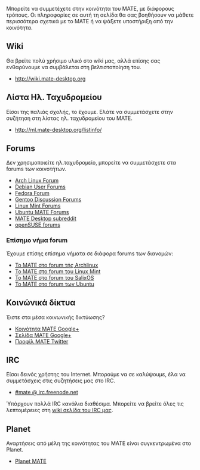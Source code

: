 <!--
.. link:
.. description:
.. tags: Mailing List,Forums,Wiki,IRC,Planet
.. date: 2011-12-05 07:14:07
.. title: Κοινότητα
.. slug: community
-->

Μπορείτε να συμμετέχετε στην κοινότητα του MATE, με διάφορους τρόπους.
Οι πληροφορίες σε αυτή τη σελίδα θα σας βοηθήσουν να μάθετε περισσότερα σχετικά με το MATE 
ή να ψάξετε υποστήριξη από την κοινότητα.

## Wiki

Θα βρείτε πολύ χρήσιμο υλικό στο wiki μας, αλλά επίσης σας ενθαρύνουμε 
να συμβάλεται στη βελτιστοποίηση του.

  * <http://wiki.mate-desktop.org>

## Λίστα Ηλ. Ταχυδρομείου

Είσαι της παλιάς σχολής, το έχουμε. Ελάτε να συμμετάσχετε στην συζήτηση
στη λίστας ηλ. ταχυδρομείου του MATE.

  * <http://ml.mate-desktop.org/listinfo/>

## Forums

Δεν χρησιμοποιείτε ηλ.ταχυδρομείο, μπορείτε να συμμετάσχετε στα forums των κοινοτήτων.

  * [Arch Linux Forum](https://bbs.archlinux.org/)
  * [Debian User Forums](http://forums.debian.net/)
  * [Fedora Forum](http://fedoraforum.org/)
  * [Gentoo Discussion Forums](https://forums.gentoo.org/)
  * [Linux Mint Forums](http://forums.linuxmint.com/)
  * [Ubuntu MATE Forums](https://ubuntu-mate.community)
  * [MATE Desktop subreddit](https://www.reddit.com/r/MATEDesktop)
  * [openSUSE forums](https://forums.opensuse.org/)

### Επίσημο νήμα forum

Έχουμε επίσης επίσημα νήματα σε διάφορα forums των διανομών:

  * [Το MATE στο forum τής Archlinux](https://bbs.archlinux.org/viewtopic.php?id=121162&p=1)
  * [Το MATE στο forum του Linux Mint](http://forums.linuxmint.com/viewtopic.php?t=86481)
  * [Το MATE στο forum του SalixOS](http://www.salixos.org/forum/viewtopic.php?f=17&t=3371)
  * [Το MATE στο forum των Ubuntu](http://ubuntuforums.org/showthread.php?p=11333073)

## Κοινώνικά δίκτυα

Έιστε στα μέσα κοινωνικής δικτύωσης?

  * [Κοινότητα MATE Google+](https://plus.google.com/u/0/communities/103904770310171205536)
  * [Σελίδα MATE Google+](https://plus.google.com/105251070079435964338/)
  * [Προφίλ MATE Twitter](https://twitter.com/mate_desktop) 

## IRC

Είσαι δεινός χρήστης του Internet. Μπορούμε να σε καλύψουμε, έλα να συμμετάσχεις στις συζητήσεις μας στο IRC.

  * [#mate @ irc.freenode.net](https://webchat.freenode.net/?channels=#mate)

Ύπάρχουν πολλά IRC κανάλια διαθέσιμα. Μπορείτε να βρείτε όλες τις λεπτομέρειες στη [wiki σελίδα του IRC μας](http://wiki.mate-desktop.org/irc).

## Planet

Αναρτήσεις από μέλη της κοινότητας του MATE είναι συγκεντρωμένα στο Planet.

  * [Planet MATE](http://planet.mate-desktop.org)
